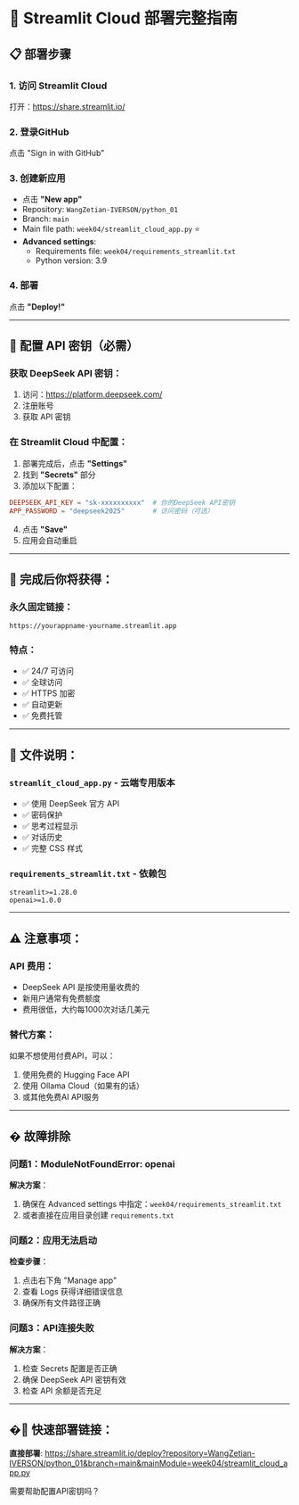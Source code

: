 # 🚀 Streamlit Cloud 部署完整指南

## 📋 部署步骤

### 1. 访问 Streamlit Cloud
打开：https://share.streamlit.io/

### 2. 登录GitHub
点击 "Sign in with GitHub"

### 3. 创建新应用
- 点击 **"New app"**
- Repository: `WangZetian-IVERSON/python_01`
- Branch: `main`
- Main file path: `week04/streamlit_cloud_app.py` ⭐
- **Advanced settings**:
  - Requirements file: `week04/requirements_streamlit.txt`
  - Python version: 3.9

### 4. 部署
点击 **"Deploy!"**

---

## 🔑 配置 API 密钥（必需）

### 获取 DeepSeek API 密钥：
1. 访问：https://platform.deepseek.com/
2. 注册账号
3. 获取 API 密钥

### 在 Streamlit Cloud 中配置：
1. 部署完成后，点击 **"Settings"**
2. 找到 **"Secrets"** 部分
3. 添加以下配置：

```toml
DEEPSEEK_API_KEY = "sk-xxxxxxxxxx"  # 你的DeepSeek API密钥
APP_PASSWORD = "deepseek2025"       # 访问密码（可选）
```

4. 点击 **"Save"**
5. 应用会自动重启

---

## 🎯 完成后你将获得：

### 永久固定链接：
```
https://yourappname-yourname.streamlit.app
```

### 特点：
- ✅ 24/7 可访问
- ✅ 全球访问
- ✅ HTTPS 加密
- ✅ 自动更新
- ✅ 免费托管

---

## 📁 文件说明：

### `streamlit_cloud_app.py` - 云端专用版本
- ✅ 使用 DeepSeek 官方 API
- ✅ 密码保护
- ✅ 思考过程显示
- ✅ 对话历史
- ✅ 完整 CSS 样式

### `requirements_streamlit.txt` - 依赖包
```
streamlit>=1.28.0
openai>=1.0.0
```

---

## ⚠️ 注意事项：

### API 费用：
- DeepSeek API 是按使用量收费的
- 新用户通常有免费额度
- 费用很低，大约每1000次对话几美元

### 替代方案：
如果不想使用付费API，可以：
1. 使用免费的 Hugging Face API
2. 使用 Ollama Cloud（如果有的话）
3. 或其他免费AI API服务

---

## � 故障排除

### 问题1：ModuleNotFoundError: openai
**解决方案**：
1. 确保在 Advanced settings 中指定：`week04/requirements_streamlit.txt`
2. 或者直接在应用目录创建 `requirements.txt`

### 问题2：应用无法启动
**检查步骤**：
1. 点击右下角 "Manage app"
2. 查看 Logs 获得详细错误信息
3. 确保所有文件路径正确

### 问题3：API连接失败
**解决方案**：
1. 检查 Secrets 配置是否正确
2. 确保 DeepSeek API 密钥有效
3. 检查 API 余额是否充足

---

## �🚀 快速部署链接：

**直接部署**: https://share.streamlit.io/deploy?repository=WangZetian-IVERSON/python_01&branch=main&mainModule=week04/streamlit_cloud_app.py

需要帮助配置API密钥吗？